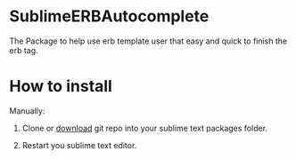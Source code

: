 SublimeERBAutocomplete
======================
The Package to help use erb template user that easy and quick to finish the erb tag.


How to install
===========

Manually:

1. Clone or [download](https://github.com/CasperLaiTW/ERBAutocomplete/archive/master.zip "download") git repo into your sublime text packages folder.

2. Restart you sublime text editor.
